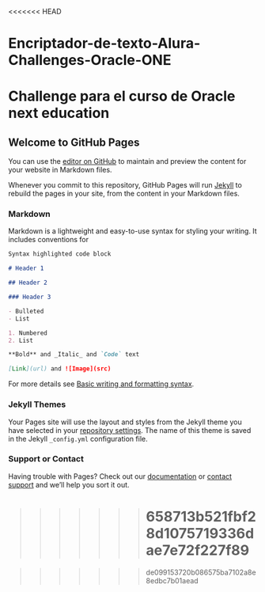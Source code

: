 <<<<<<< HEAD

# Encriptador-de-texto-Alura-Challenges-Oracle-ONE

# Challenge para el curso de Oracle next education

## Welcome to GitHub Pages

You can use the [editor on GitHub](https://github.com/Metaldev-06/Encriptador-de-texto-Alura-Challenges-Oracle-ONE/edit/main/README.md) to maintain and preview the content for your website in Markdown files.

Whenever you commit to this repository, GitHub Pages will run [Jekyll](https://jekyllrb.com/) to rebuild the pages in your site, from the content in your Markdown files.

### Markdown

Markdown is a lightweight and easy-to-use syntax for styling your writing. It includes conventions for

```markdown
Syntax highlighted code block

# Header 1

## Header 2

### Header 3

- Bulleted
- List

1. Numbered
2. List

**Bold** and _Italic_ and `Code` text

[Link](url) and ![Image](src)
```

For more details see [Basic writing and formatting syntax](https://docs.github.com/en/github/writing-on-github/getting-started-with-writing-and-formatting-on-github/basic-writing-and-formatting-syntax).

### Jekyll Themes

Your Pages site will use the layout and styles from the Jekyll theme you have selected in your [repository settings](https://github.com/Metaldev-06/Encriptador-de-texto-Alura-Challenges-Oracle-ONE/settings/pages). The name of this theme is saved in the Jekyll `_config.yml` configuration file.

### Support or Contact

Having trouble with Pages? Check out our [documentation](https://docs.github.com/categories/github-pages-basics/) or [contact support](https://support.github.com/contact) and we’ll help you sort it out.

> > > > > > > # 658713b521fbf28d1075719336dae7e72f227f89

> > > > > > > de099153720b086575ba7102a8e8edbc7b01aead
